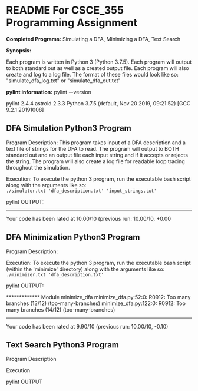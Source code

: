 # README For CSCE_355 Programming Assignment

__Completed Programs:__ Simulating a DFA, Minimizing a DFA, Text Search

__Synopsis:__

 Each program is written in Python 3 (Python 3.7.5). Each program will output to both standard out as well as 
 a created output file. Each program will also create and log to a log file. The format of these files would look like so:
 "simulate_dfa_log.txt" or "simulate_dfa_out.txt"

__pylint information:__
pylint --version  

pylint 2.4.4
astroid 2.3.3
Python 3.7.5 (default, Nov 20 2019, 09:21:52) 
[GCC 9.2.1 20191008]

## DFA Simulation Python3 Program

Program Description:
    This program takes input of a DFA description and a text file of strings for the DFA to read. 
    The program will output to BOTH standard out and an output file each input string and if it accepts or 
    rejects the string. The program will also create a log file for readable loop tracing throughout
    the simulation.

Execution:
    To execute the python 3 program, run the executable bash script along with the arguments like so:  
    ```
    ./simulator.txt 'dfa_description.txt' 'input_strings.txt'
    ```

pylint OUTPUT:

------------------------------------------------------------------
Your code has been rated at 10.00/10 (previous run: 10.00/10, +0.00


## DFA Minimization Python3 Program 

Program Description:

Execution:
    To execute the python 3 program, run the executable bash script (within the 'minimize' directory) along with 
    the arguments like so:  
    ```
     ./minimizer.txt 'dfa_description.txt'
    ```

pylint OUTPUT:

************* Module minimize_dfa
minimize_dfa.py:52:0: R0912: Too many branches (13/12) (too-many-branches)
minimize_dfa.py:122:0: R0912: Too many branches (14/12) (too-many-branches)

-------------------------------------------------------------------
Your code has been rated at 9.90/10 (previous run: 10.00/10, -0.10)

## Text Search  Python3 Program

Program Description

Execution

pylint OUTPUT

